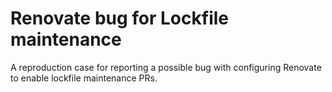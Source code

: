 # Renovate bug for Lockfile maintenance

A reproduction case for reporting a possible bug with configuring Renovate to enable lockfile maintenance PRs.
